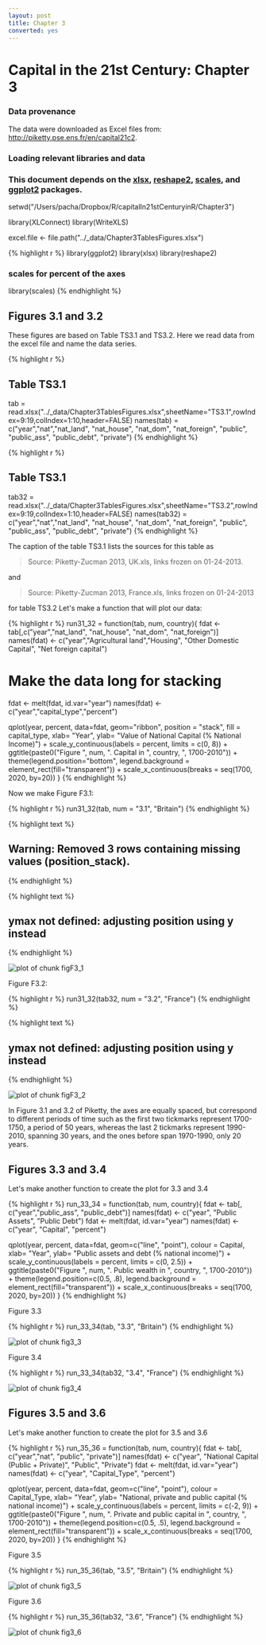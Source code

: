 ```yaml
---
layout: post
title: Chapter 3
converted: yes
---
```

Capital in the 21st Century: Chapter 3
========================================================
 
### Data provenance
 
The data were downloaded as Excel files from: http://piketty.pse.ens.fr/en/capital21c2. 
 
### Loading relevant libraries and data
 
### This document depends on the [xlsx](http://cran.r-project.org/web/packages/xlsx/index.html), [reshape2](http://cran.r-project.org/web/packages/reshape2/index.html), [scales](http://cran.r-project.org/web/packages/scales/index.html), and [ggplot2](http://cran.r-project.org/web/packages/ggplot2/index.html) packages.
 
setwd("/Users/pacha/Dropbox/R/capitalIn21stCenturyinR/Chapter3")
 
library(XLConnect)
library(WriteXLS)
 
excel.file <- file.path("../_data/Chapter3TablesFigures.xlsx")
 

{% highlight r %}
library(ggplot2)
library(xlsx)
library(reshape2)
### scales for percent of the axes
library(scales)
{% endhighlight %}
 
## Figures 3.1 and 3.2
 
These figures are based on Table TS3.1 and TS3.2. Here we read
data from the excel file and name the data series.
 

{% highlight r %}
## Table TS3.1
tab = read.xlsx("../_data/Chapter3TablesFigures.xlsx",sheetName="TS3.1",rowIndex=9:19,colIndex=1:10,header=FALSE)
names(tab) =  c("year","nat","nat_land", "nat_house", "nat_dom", "nat_foreign", "public", "public_ass", "public_debt", "private")
{% endhighlight %}
 

{% highlight r %}
## Table TS3.1
tab32 = read.xlsx("../_data/Chapter3TablesFigures.xlsx",sheetName="TS3.2",rowIndex=9:19,colIndex=1:10,header=FALSE)
names(tab32) =  c("year","nat","nat_land", "nat_house", "nat_dom", "nat_foreign", "public", "public_ass", "public_debt", "private")
{% endhighlight %}
 
The caption of the table TS3.1 lists the sources for this table
as 
 
> Source: Piketty-Zucman 2013, UK.xls, links frozen on 01-24-2013.   				
 
and 
> Source: Piketty-Zucman 2013, France.xls, links frozen on 01-24-2013
 
for table TS3.2
Let's make a function that will plot our data:

{% highlight r %}
run31_32 = function(tab, num, country){
  fdat <- tab[,c("year","nat_land", "nat_house", "nat_dom", "nat_foreign")]
  names(fdat) <- c("year","Agricultural land","Housing", "Other Domestic Capital", "Net foreign capital")
  
  # Make the data long for stacking
  fdat <- melt(fdat, id.var="year")
  names(fdat) <- c("year","capital_type","percent")
  
  qplot(year, percent, data=fdat, geom="ribbon", position = "stack", 
        fill = capital_type, xlab= "Year", ylab= "Value of National Capital (% National Income)") + scale_y_continuous(labels = percent, limits = c(0, 8)) + 
    ggtitle(paste0("Figure ", num, ". Capital in ", country, ", 1700-2010")) + theme(legend.position="bottom", legend.background = element_rect(fill="transparent")) + scale_x_continuous(breaks = seq(1700, 2020, by=20))
}
{% endhighlight %}
 
Now we make Figure F3.1:
 

{% highlight r %}
run31_32(tab, num = "3.1", "Britain")
{% endhighlight %}



{% highlight text %}
## Warning: Removed 3 rows containing missing values (position_stack).
{% endhighlight %}



{% highlight text %}
## ymax not defined: adjusting position using y instead
{% endhighlight %}

![plot of chunk figF3_1](../figures/chapter3/figF3_1-1.png) 
 
Figure F3.2:
 

{% highlight r %}
run31_32(tab32, num = "3.2", "France")
{% endhighlight %}



{% highlight text %}
## ymax not defined: adjusting position using y instead
{% endhighlight %}

![plot of chunk figF3_2](../figures/chapter3/figF3_2-1.png) 
 
In Figure 3.1 and 3.2 of Piketty, the axes are equally spaced, but correspond to different periods of time such as the first two tickmarks represent 1700-1750, a period of 50 years, whereas the last 2 tickmarks represent 1990-2010, spanning 30 years, and the ones before span 1970-1990, only 20 years.  
 
## Figures 3.3 and 3.4
Let's make another function to create the plot for 3.3 and 3.4

{% highlight r %}
run_33_34 = function(tab, num, country){
fdat <- tab[, c("year","public_ass", "public_debt")]
names(fdat) <- c("year", "Public Assets", "Public Debt")
fdat <- melt(fdat, id.var="year")
names(fdat) <- c("year", "Capital", "percent")
 
qplot(year, percent, data=fdat, geom=c("line", "point"), colour = Capital, xlab= "Year", ylab= "Public assets and debt (% national income)") + scale_y_continuous(labels = percent, limits = c(0, 2.5)) + 
  ggtitle(paste0("Figure ", num, ". Public wealth in ", country, ", 1700-2010")) + theme(legend.position=c(0.5, .8), legend.background = element_rect(fill="transparent")) + scale_x_continuous(breaks = seq(1700, 2020, by=20))
}
{% endhighlight %}
 
Figure 3.3
 

{% highlight r %}
run_33_34(tab, "3.3", "Britain")
{% endhighlight %}

![plot of chunk fig3_3](../figures/chapter3/fig3_3-1.png) 
 
Figure 3.4
 

{% highlight r %}
run_33_34(tab32, "3.4", "France")
{% endhighlight %}

![plot of chunk fig3_4](../figures/chapter3/fig3_4-1.png) 
 
 
## Figures 3.5 and 3.6
Let's make another function to create the plot for 3.5 and 3.6

{% highlight r %}
run_35_36 = function(tab, num, country){
fdat <- tab[, c("year","nat", "public", "private")]
names(fdat) <- c("year", "National Capital (Public + Private)", "Public", "Private")
fdat <- melt(fdat, id.var="year")
names(fdat) <- c("year", "Capital_Type", "percent")
 
qplot(year, percent, data=fdat, geom=c("line", "point"), colour = Capital_Type, xlab= "Year", ylab= "National, private and public capital (% national income)") + scale_y_continuous(labels = percent, limits = c(-2, 9)) + 
  ggtitle(paste0("Figure ", num, ". Private and public capital in ", country, ", 1700-2010")) + theme(legend.position=c(0.5, .5), legend.background = element_rect(fill="transparent")) + scale_x_continuous(breaks = seq(1700, 2020, by=20))
}
{% endhighlight %}
 
Figure 3.5
 

{% highlight r %}
run_35_36(tab, "3.5", "Britain")
{% endhighlight %}

![plot of chunk fig3_5](../figures/chapter3/fig3_5-1.png) 
 
Figure 3.6
 

{% highlight r %}
run_35_36(tab32, "3.6", "France")
{% endhighlight %}

![plot of chunk fig3_6](../figures/chapter3/fig3_6-1.png) 
